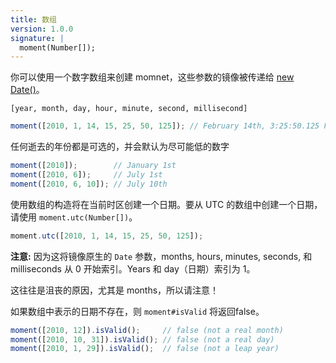 ```yaml
---
title: 数组
version: 1.0.0
signature: |
  moment(Number[]);
---
```


你可以使用一个数字数组来创建 momnet，这些参数的镜像被传递给 [new Date()](https://developer.mozilla.org/en/JavaScript/Reference/Global_Objects/Date)。

`[year, month, day, hour, minute, second, millisecond]`

```javascript
moment([2010, 1, 14, 15, 25, 50, 125]); // February 14th, 3:25:50.125 PM
```

任何逝去的年份都是可选的，并会默认为尽可能低的数字

```javascript
moment([2010]);        // January 1st
moment([2010, 6]);     // July 1st
moment([2010, 6, 10]); // July 10th
```

使用数组的构造将在当前时区创建一个日期。要从 UTC 的数组中创建一个日期，请使用 `moment.utc(Number[])`。

```javascript
moment.utc([2010, 1, 14, 15, 25, 50, 125]);
```

**注意:** 因为这将镜像原生的 `Date` 参数，months, hours, minutes, seconds, 和 milliseconds 从 0 开始索引。Years 和 day（日期）索引为 1。

这往往是沮丧的原因，尤其是 months，所以请注意！

如果数组中表示的日期不存在，则 `moment#isValid` 将返回false。

```javascript
moment([2010, 12]).isValid();     // false (not a real month)
moment([2010, 10, 31]).isValid(); // false (not a real day)
moment([2010, 1, 29]).isValid();  // false (not a leap year)
```
